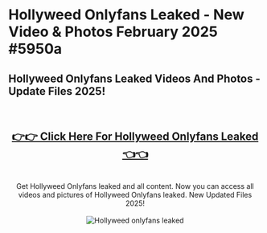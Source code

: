 # Hollyweed Onlyfans Leaked - New Video & Photos February 2025 #5950a

<h2>Hollyweed Onlyfans Leaked Videos And Photos - Update Files 2025!</h2>
<br>
<div align="center">
<h2><a href="https://links2leaks.com?utm_source=hollyweed&utm_medium=git92" rel="nofollow">👉👉 Click Here For Hollyweed Onlyfans Leaked 👈👈</a></h2>
<br>
Get Hollyweed Onlyfans leaked and all content. Now you can access all videos and pictures of Hollyweed Onlyfans leaked. New Updated Files 2025!
<br>
<br>
<a href="https://links2leaks.com?utm_source=hollyweed&utm_medium=git92" rel="nofollow" data-target="animated-image.originalLink"><img src="https://i.ibb.co/Gkj2r4b/banner.png" alt="Hollyweed onlyfans leaked" style="max-width: 100%; display: inline-block;" data-target="animated-image.originalImage"></a>
</div>
<br>
